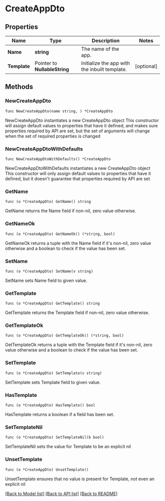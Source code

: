 # CreateAppDto

## Properties

Name | Type | Description | Notes
------------ | ------------- | ------------- | -------------
**Name** | **string** | The name of the app. | 
**Template** | Pointer to **NullableString** | Initialize the app with the inbuilt template. | [optional] 

## Methods

### NewCreateAppDto

`func NewCreateAppDto(name string, ) *CreateAppDto`

NewCreateAppDto instantiates a new CreateAppDto object
This constructor will assign default values to properties that have it defined,
and makes sure properties required by API are set, but the set of arguments
will change when the set of required properties is changed

### NewCreateAppDtoWithDefaults

`func NewCreateAppDtoWithDefaults() *CreateAppDto`

NewCreateAppDtoWithDefaults instantiates a new CreateAppDto object
This constructor will only assign default values to properties that have it defined,
but it doesn't guarantee that properties required by API are set

### GetName

`func (o *CreateAppDto) GetName() string`

GetName returns the Name field if non-nil, zero value otherwise.

### GetNameOk

`func (o *CreateAppDto) GetNameOk() (*string, bool)`

GetNameOk returns a tuple with the Name field if it's non-nil, zero value otherwise
and a boolean to check if the value has been set.

### SetName

`func (o *CreateAppDto) SetName(v string)`

SetName sets Name field to given value.


### GetTemplate

`func (o *CreateAppDto) GetTemplate() string`

GetTemplate returns the Template field if non-nil, zero value otherwise.

### GetTemplateOk

`func (o *CreateAppDto) GetTemplateOk() (*string, bool)`

GetTemplateOk returns a tuple with the Template field if it's non-nil, zero value otherwise
and a boolean to check if the value has been set.

### SetTemplate

`func (o *CreateAppDto) SetTemplate(v string)`

SetTemplate sets Template field to given value.

### HasTemplate

`func (o *CreateAppDto) HasTemplate() bool`

HasTemplate returns a boolean if a field has been set.

### SetTemplateNil

`func (o *CreateAppDto) SetTemplateNil(b bool)`

 SetTemplateNil sets the value for Template to be an explicit nil

### UnsetTemplate
`func (o *CreateAppDto) UnsetTemplate()`

UnsetTemplate ensures that no value is present for Template, not even an explicit nil

[[Back to Model list]](../README.md#documentation-for-models) [[Back to API list]](../README.md#documentation-for-api-endpoints) [[Back to README]](../README.md)


